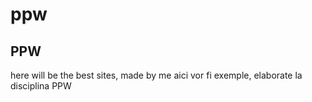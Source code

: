 # ppw
PPW 
---
here will be the best sites, made by me
aici vor fi exemple, elaborate la disciplina PPW

